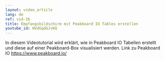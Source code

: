 ```yaml
---
layout: video_article
lang: de
ref: vid-16
title: Empfangsbildschirm mit Peakboard IO Tables erstellen
youtube_id: HVdGqdGJvKQ
---
```


In diesem Videotutorial wird erklärt, wie in Peakboard IO Tabellen erstellt und diese auf einer Peakboard-Box visualisiert werden.
Link zu Peakboard IO https://www.peakboard.io/
